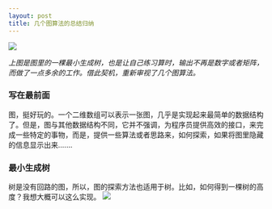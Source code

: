```yaml
---
layout: post
title: 几个图算法的总结归纳
---
```



![](http://7vzrt9.com1.z0.glb.clouddn.com/graph.png)

*上图是图里的一棵最小生成树，也是让自己练习算时，输出不再是数字或者矩阵， 而做了一点多余的工作。借此契机，重新审视了几个图算法。*


### 写在最前面
图，挺好玩的。一个二维数组可以表示一张图，几乎是实现起来最简单的数据结构了。但是，图与其他数据结构不同，它并不强调，为程序员提供高效的接口，来完成一些特定的事物，而是，提供一些算法或者思路来，如何探索，如果将图里隐藏的信息显示出来.......

### 最小生成树
树是没有回路的图，所以，图的探索方法也适用于树。比如，如何得到一棵树的高度？我想大概可以这么实现。
![](http://7vzrt9.com1.z0.glb.clouddn.com/code1.png)
